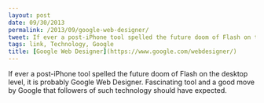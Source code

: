 ```yaml
---
layout: post
date: 09/30/2013
permalink: /2013/09/google-web-designer/
tweet: If ever a post-iPhone tool spelled the future doom of Flash on the desktop level...
tags: link, Technology, Google
title: [Google Web Designer](https://www.google.com/webdesigner/)
---
```


<p>If ever a post-iPhone tool spelled the future doom of Flash on the desktop level, it is probably Google Web Designer. Fascinating tool and a good move by Google that followers of such technology should have expected.</p>